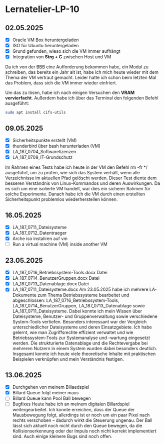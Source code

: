 # Lernatelier-LP-10
## 02.05.2025

- [x] Oracle VM Box heruntergeladen  
- [x] ISO für Ubuntu heruntergeladen  
- [x] Grund gefunden, wieso sich die VM immer aufhängt  
- [x] Integration von **Strg + C** zwischen Host und VM  

Da ich von der BBB eine Aufforderung bekommen habe, ein Modul zu schreiben, das bereits ein Jahr alt ist, habe ich mich heute wieder mit dem Thema der VM vertraut gemacht. Leider hatte ich schon beim letzten Mal das Problem, dass sich die VM immer wieder einfriert.  

Um das zu lösen, habe ich nach einigen Versuchen den **VRAM vervierfacht**. Außerdem habe ich über das Terminal den folgenden Befehl ausgeführt:  

```bash
sudo apt install cifs-utils
```
## 09.05.2025
- [x] Sicherheitspunkte erstellt (VM)
- [x] thunderbird über bash herunterladen (VM)
- [x] LA_187_0704_Softwarelizenzen
- [x] LA_187_0709_IT-Grundschutz

Im Rahmen eines Tests habe ich heute in der VM den Befehl rm -fr */ ausgeführt, um zu prüfen, wie sich das System verhält, wenn alle Verzeichnisse im aktuellen Pfad gelöscht werden. Dieser Test diente dem besseren Verständnis von Linux-Kommandos und deren Auswirkungen. Da es sich um eine isolierte VM handelt, war dies ein sicherer Rahmen für solche Experimente. Danach habe ich die VM durch einen erstellten Sicherheitspunkt problemlos wiederherstellen können.
## 16.05.2025
- [x] LA_187_0711_Dateisysteme
- [x] LA_187_0712_Datentraeger
- [x] Arche iso instaliren auf vm
- [ ] Run a virtual machine (VM) inside another VM

## 23.05.2025

- [x] LA_187_0716_Betriebssystem-Tools.docx Datei
- [x] LA_187_0714_BenutzerGruppen.docx Datei
- [x] LA_187_0713_Datenablage.docx Datei
- [x] LA_187_0711_Dateisysteme.docx
Am 23.05.2025 habe ich mehrere LA-Dokumente zum Thema Betriebssysteme bearbeitet und abgeschlossen: LA_187_0716_Betriebssystem-Tools, LA_187_0714_BenutzerGruppen, LA_187_0713_Datenablage sowie LA_187_0711_Dateisysteme. Dabei konnte ich mein Wissen über Dateisysteme, Benutzer- und Gruppenverwaltung sowie verschiedene System-Tools vertiefen. Besonders interessant war der Vergleich unterschiedlicher Dateisysteme und deren Einsatzgebiete. Ich habe gelernt, wie man Zugriffsrechte effizient verwaltet und wie Betriebssystem-Tools zur Systemanalyse und -wartung eingesetzt werden. Die strukturierte Datenablage und die Rechtevergabe bei mehreren Nutzern in einem System wurden dabei besonders deutlich. Insgesamt konnte ich heute viele theoretische Inhalte mit praktischen Beispielen verknüpfen und mein Verständnis festigen.

## 13.06.2025
- [x] Durchgehen von meinem Biliaedspiel
- [X] Billard Queue folgt meiner maus
- [ ] Billard Queue kann Pool Ball bewegen
- [ ] Bugfixes
Heute habe ich an meinem digitalen Billardspiel weitergearbeitet. Ich konnte erreichen, dass der Queue der Mausbewegung folgt, allerdings ist er noch um ein paar Pixel nach rechts verschoben – dadurch wirkt die Steuerung ungenau. Der Ball lässt sich aktuell noch nicht durch den Queue bewegen, da die Kollisionserkennung oder der Impuls noch nicht korrekt implementiert sind. Auch einige kleinere Bugs sind noch offen.
